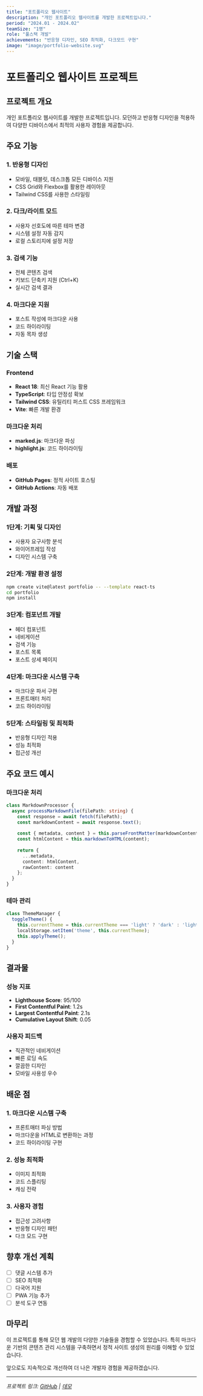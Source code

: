 ```yaml
---
title: "포트폴리오 웹사이트"
description: "개인 포트폴리오 웹사이트를 개발한 프로젝트입니다."
period: "2024.01 - 2024.02"
teamSize: "1명"
role: "풀스택 개발"
achievements: "반응형 디자인, SEO 최적화, 다크모드 구현"
image: "image/portfolio-website.svg"
---
```


# 포트폴리오 웹사이트 프로젝트

## 프로젝트 개요

개인 포트폴리오 웹사이트를 개발한 프로젝트입니다. 모던하고 반응형 디자인을 적용하여 다양한 디바이스에서 최적의 사용자 경험을 제공합니다.

## 주요 기능

### 1. 반응형 디자인
- 모바일, 태블릿, 데스크톱 모든 디바이스 지원
- CSS Grid와 Flexbox를 활용한 레이아웃
- Tailwind CSS를 사용한 스타일링

### 2. 다크/라이트 모드
- 사용자 선호도에 따른 테마 변경
- 시스템 설정 자동 감지
- 로컬 스토리지에 설정 저장

### 3. 검색 기능
- 전체 콘텐츠 검색
- 키보드 단축키 지원 (Ctrl+K)
- 실시간 검색 결과

### 4. 마크다운 지원
- 포스트 작성에 마크다운 사용
- 코드 하이라이팅
- 자동 목차 생성

## 기술 스택

### Frontend
- **React 18**: 최신 React 기능 활용
- **TypeScript**: 타입 안정성 확보
- **Tailwind CSS**: 유틸리티 퍼스트 CSS 프레임워크
- **Vite**: 빠른 개발 환경

### 마크다운 처리
- **marked.js**: 마크다운 파싱
- **highlight.js**: 코드 하이라이팅

### 배포
- **GitHub Pages**: 정적 사이트 호스팅
- **GitHub Actions**: 자동 배포

## 개발 과정

### 1단계: 기획 및 디자인
- 사용자 요구사항 분석
- 와이어프레임 작성
- 디자인 시스템 구축

### 2단계: 개발 환경 설정
```bash
npm create vite@latest portfolio -- --template react-ts
cd portfolio
npm install
```

### 3단계: 컴포넌트 개발
- 헤더 컴포넌트
- 네비게이션
- 검색 기능
- 포스트 목록
- 포스트 상세 페이지

### 4단계: 마크다운 시스템 구축
- 마크다운 파서 구현
- 프론트매터 처리
- 코드 하이라이팅

### 5단계: 스타일링 및 최적화
- 반응형 디자인 적용
- 성능 최적화
- 접근성 개선

## 주요 코드 예시

### 마크다운 처리
```typescript
class MarkdownProcessor {
  async processMarkdownFile(filePath: string) {
    const response = await fetch(filePath);
    const markdownContent = await response.text();
    
    const { metadata, content } = this.parseFrontMatter(markdownContent);
    const htmlContent = this.markdownToHTML(content);
    
    return {
      ...metadata,
      content: htmlContent,
      rawContent: content
    };
  }
}
```

### 테마 관리
```typescript
class ThemeManager {
  toggleTheme() {
    this.currentTheme = this.currentTheme === 'light' ? 'dark' : 'light';
    localStorage.setItem('theme', this.currentTheme);
    this.applyTheme();
  }
}
```

## 결과물

### 성능 지표
- **Lighthouse Score**: 95/100
- **First Contentful Paint**: 1.2s
- **Largest Contentful Paint**: 2.1s
- **Cumulative Layout Shift**: 0.05

### 사용자 피드백
- 직관적인 네비게이션
- 빠른 로딩 속도
- 깔끔한 디자인
- 모바일 사용성 우수

## 배운 점

### 1. 마크다운 시스템 구축
- 프론트매터 파싱 방법
- 마크다운을 HTML로 변환하는 과정
- 코드 하이라이팅 구현

### 2. 성능 최적화
- 이미지 최적화
- 코드 스플리팅
- 캐싱 전략

### 3. 사용자 경험
- 접근성 고려사항
- 반응형 디자인 패턴
- 다크 모드 구현

## 향후 개선 계획

- [ ] 댓글 시스템 추가
- [ ] SEO 최적화
- [ ] 다국어 지원
- [ ] PWA 기능 추가
- [ ] 분석 도구 연동

## 마무리

이 프로젝트를 통해 모던 웹 개발의 다양한 기술들을 경험할 수 있었습니다. 특히 마크다운 기반의 콘텐츠 관리 시스템을 구축하면서 정적 사이트 생성의 원리를 이해할 수 있었습니다.

앞으로도 지속적으로 개선하여 더 나은 개발자 경험을 제공하겠습니다.

---

*프로젝트 링크: [GitHub](https://github.com/gaeng02/portfolio) | [데모](https://gaeng02.github.io)* 